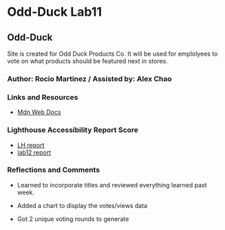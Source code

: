 # Odd-Duck Lab11

## Odd-Duck

Site is created for Odd Duck Products Co. It will be used for emplolyees to vote on what products should be featured next in stores.

### Author: Rocio Martinez / Assisted by: Alex Chao

### Links and Resources

* [Mdn Web Docs](https://developer.mozilla.org/en-US/docs/Web/JavaScript/Reference/Global_Objects/Math/floor)

### Lighthouse Accessibility Report Score

* [LH report](img/lighthouseReport.png)
* [lab12 report](img/Lab12LHReport.png)

### Reflections and Comments

* Learned to incorporate titles and reviewed everything learned past week.

* Added a chart to display the votes/views data

* Got 2 unique voting rounds to generate
